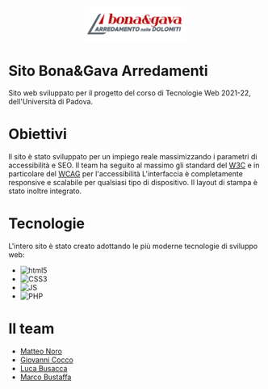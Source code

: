 <div align="center">
  <img src="images/Bona&Gava_logo.png" alt="logo" width=40% />
</div>

# Sito Bona&Gava Arredamenti
Sito web sviluppato per il progetto del corso di Tecnologie Web 2021-22, dell'Università di Padova.

# Obiettivi
Il sito è stato sviluppato per un impiego reale massimizzando i parametri di accessibilità e SEO. 
Il team ha seguito al massimo gli standard del [W3C](https://www.w3.org) e in particolare del [WCAG](https://www.w3.org/WAI/standards-guidelines/wcag/) per l'accessibilità
L'interfaccia è completamente responsive e scalabile per qualsiasi tipo di dispositivo. Il layout di stampa è stato inoltre integrato.

# Tecnologie
L'intero sito è stato creato adottando le più moderne tecnologie di sviluppo web:
- ![html5](https://img.shields.io/badge/HTML-239120?style=for-the-badge&logo=html5&logoColor=white)
- ![CSS3](https://img.shields.io/badge/CSS-239120?&style=for-the-badge&logo=css3&logoColor=white)
- ![JS](https://img.shields.io/badge/JavaScript-F7DF1E?style=for-the-badge&logo=javascript&logoColor=black)
- ![PHP](https://img.shields.io/badge/PHP-777BB4?style=for-the-badge&logo=php&logoColor=white)

# Il team

- [Matteo Noro](https://github.com/TheoMadCo)
- [Giovanni Cocco](https://github.com/iota97)
- [Luca Busacca](https://github.com/LuBu-0)
- [Marco Bustaffa](https://github.com/Mallow00)
